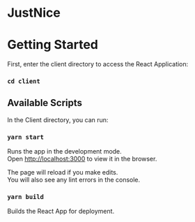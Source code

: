 # JustNice
# Getting Started 

First, enter the client directory to access the React Application:
### `cd client`

## Available Scripts

In the Client directory, you can run:

### `yarn start`

Runs the app in the development mode.\
Open [http://localhost:3000](http://localhost:3000) to view it in the browser.

The page will reload if you make edits.\
You will also see any lint errors in the console.

### `yarn build`

Builds the React App for deployment.
